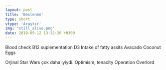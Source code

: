 ```yaml
---
layout: post
title: 'Beslenme'
type: short
vtype: 'Araştır'
img: "still_alive.png"
date: 2019-09-12 13:32:20 +0300
---
```



Blood check
B12 suplementation
D3
Intake of fatty assits
Avacado
Coconut 
Eggs

Orjinal Star Wars çok daha iyiydi. 
Optimism, tenacity
Operation Overlord
